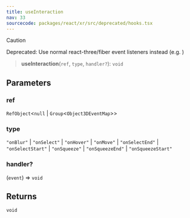 ```yaml
---
title: useInteraction
nav: 33
sourcecode: packages/react/xr/src/deprecated/hooks.tsx
---
```


> [!CAUTION]
> Deprecated: Use normal react-three/fiber event listeners instead (e.g. <mesh onClick={...} />)

> **useInteraction**(`ref`, `type`, `handler?`): `void`

## Parameters

### ref

`RefObject`\<`null` \| `Group`\<`Object3DEventMap`\>\>

### type

`"onBlur"` | `"onSelect"` | `"onHover"` | `"onMove"` | `"onSelectEnd"` | `"onSelectStart"` | `"onSqueeze"` | `"onSqueezeEnd"` | `"onSqueezeStart"`

### handler?

(`event`) => `void`

## Returns

`void`

